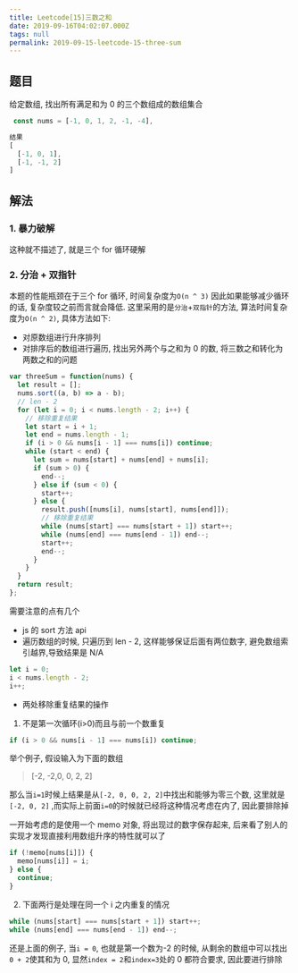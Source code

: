 ```yaml
---
title: Leetcode[15]三数之和
date: 2019-09-16T04:02:07.000Z
tags: null
permalink: 2019-09-15-leetcode-15-three-sum
---
```


## 题目

给定数组, 找出所有满足和为 0 的三个数组成的数组集合

```js
 const nums = [-1, 0, 1, 2, -1, -4],

结果
[
  [-1, 0, 1],
  [-1, -1, 2]
]
```

## 解法

### 1. 暴力破解

这种就不描述了, 就是三个 for 循环硬解

### 2. 分治 + 双指针

本题的性能瓶颈在于三个 for 循环, 时间复杂度为`O(n ^ 3)` 因此如果能够减少循环的话, 复杂度较之前而言就会降低. 这里采用的是`分治`+`双指针`的方法, 算法时间复杂度为`O(n ^ 2)`, 具体方法如下:

- 对原数组进行升序排列
- 对排序后的数组进行遍历, 找出另外两个与之和为 0 的数, 将三数之和转化为两数之和的问题

```js
var threeSum = function(nums) {
  let result = [];
  nums.sort((a, b) => a - b);
  // len - 2
  for (let i = 0; i < nums.length - 2; i++) {
    // 移除重复结果
    let start = i + 1;
    let end = nums.length - 1;
    if (i > 0 && nums[i - 1] === nums[i]) continue;
    while (start < end) {
      let sum = nums[start] + nums[end] + nums[i];
      if (sum > 0) {
        end--;
      } else if (sum < 0) {
        start++;
      } else {
        result.push([nums[i], nums[start], nums[end]]);
        // 移除重复结果
        while (nums[start] === nums[start + 1]) start++;
        while (nums[end] === nums[end - 1]) end--;
        start++;
        end--;
      }
    }
  }
  return result;
};
```

需要注意的点有几个

- js 的 sort 方法 api
- 遍历数组的时候, 只遍历到 len - 2, 这样能够保证后面有两位数字, 避免数组索引越界,导致结果是 N/A

```js
let i = 0;
i < nums.length - 2;
i++;
```

- 两处移除重复结果的操作

1. 不是第一次循环(i>0)而且与前一个数重复

```js
if (i > 0 && nums[i - 1] === nums[i]) continue;
```

举个例子, 假设输入为下面的数组

> [-2, -2,0, 0, 2, 2]

那么当`i=1`时候上结果是从`[-2, 0, 0, 2, 2]`中找出和能够为零三个数, 这里就是`[-2, 0, 2]` ,而实际上前面`i=0`的时候就已经将这种情况考虑在内了, 因此要排除掉

一开始考虑的是使用一个 memo 对象, 将出现过的数字保存起来, 后来看了别人的实现才发现直接利用数组升序的特性就可以了

```js
if (!memo[nums[i]]) {
  memo[nums[i]] = i;
} else {
  continue;
}
```

2. 下面两行是处理在同一个 i 之内重复的情况

```js
while (nums[start] === nums[start + 1]) start++;
while (nums[end] === nums[end - 1]) end--;
```

还是上面的例子, 当`i = 0`, 也就是第一个数为-2 的时候, 从剩余的数组中可以找出`0 + 2`使其和为 0, 显然`index = 2`和`index=3`处的 0 都符合要求, 因此要进行排除

```

```
